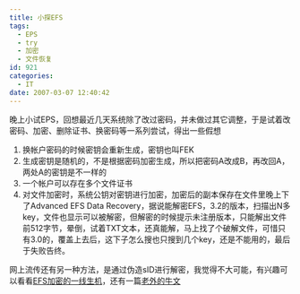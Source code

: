 ```yaml
---
title: 小探EFS
tags:
  - EPS
  - try
  - 加密
  - 文件恢复
id: 921
categories:
  - IT
date: 2007-03-07 12:40:42
---
```


晚上小试EPS，回想最近几天系统除了改过密码，并未做过其它调整，于是试着改密码、加密、删除证书、换密码等一系列尝试，得出一些假想

1.  换帐户密码的时候密钥会重新生成，密钥也叫FEK
2.  生成密钥是随机的，不是根据密码加密生成，所以把密码A改成B，再改回A，两处A的密钥是不一样的
3.  一个帐户可以存在多个文件证书
4.  对文件加密时，系统公钥对密钥进行加密，加密后的副本保存在文件里晚上下了Advanced EFS Data Recovery，据说能解密EFS，3.2的版本，扫描出N多key，文件也显示可以被解密，但解密的时候提示未注册版本，只能解出文件前512字节，晕倒，试着TXT文本，还真能解，马上找了个破解文件，可惜只有3.0的，覆盖上去后，这下子怎么搜也只搜到几个key，还是不能用的，最后于失败告终。

网上流传还有另一种方法，是通过伪造sID进行解密，我觉得不大可能，有兴趣可以看看[EFS加密的一线生机](http://blog.linuxmine.com/html/12/10412_itemid_1683.html)，还有一篇[老外的牛文](http://www.beginningtoseethelight.org/efsrecovery/index.php)
